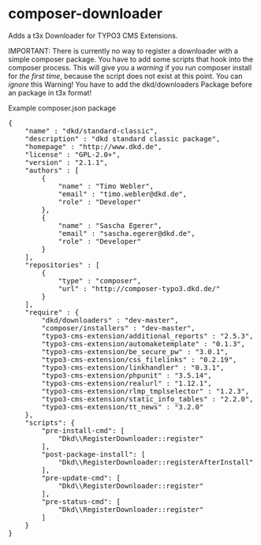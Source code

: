 composer-downloader
===================

Adds a t3x Downloader for TYPO3 CMS Extensions.

IMPORTANT: There is currently no way to register a downloader with a simple composer package. 
You have to add some scripts that hook into the composer process.
This will give you a *warning* if you run composer install for *the first time*, because the script
does not exist at this point. You can *ignore* this Warning!
You have to add the dkd/downloaders Package before an package in t3x format!

Example composer.json package
<pre>
{
    "name" : "dkd/standard-classic",
    "description" : "dkd standard classic package",
    "homepage" : "http://www.dkd.de",
    "license" : "GPL-2.0+",
    "version" : "2.1.1",
    "authors" : [
        {
            "name" : "Timo Webler",
            "email" : "timo.webler@dkd.de",
            "role" : "Developer" 
        },
        {
            "name" : "Sascha Egerer",
            "email" : "sascha.egerer@dkd.de",
            "role" : "Developer" 
        }
    ],
    "repositories" : [
        {
            "type" : "composer",
            "url" : "http://composer-typo3.dkd.de/" 
        }
    ],
    "require" : {
        "dkd/downloaders" : "dev-master",
        "composer/installers" : "dev-master",
        "typo3-cms-extension/additional_reports" : "2.5.3",
        "typo3-cms-extension/automaketemplate" : "0.1.3",
        "typo3-cms-extension/be_secure_pw" : "3.0.1",
        "typo3-cms-extension/css_filelinks" : "0.2.19",
        "typo3-cms-extension/linkhandler" : "0.3.1",
        "typo3-cms-extension/phpunit" : "3.5.14",
        "typo3-cms-extension/realurl" : "1.12.1",
        "typo3-cms-extension/rlmp_tmplselector" : "1.2.3",
        "typo3-cms-extension/static_info_tables" : "2.2.0",
        "typo3-cms-extension/tt_news" : "3.2.0" 
    },
    "scripts": {
        "pre-install-cmd": [
            "Dkd\\RegisterDownloader::register" 
        ],
        "post-package-install": [
            "Dkd\\RegisterDownloader::registerAfterInstall" 
        ],
        "pre-update-cmd": [
            "Dkd\\RegisterDownloader::register" 
        ],
        "pre-status-cmd": [
            "Dkd\\RegisterDownloader::register" 
        ]
    }
}
</pre>

